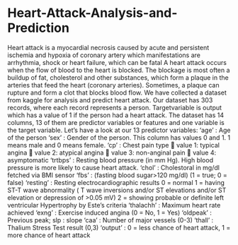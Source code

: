 # Heart-Attack-Analysis-and-Prediction
Heart attack is a myocardial necrosis caused by acute and persistent ischemia and hypoxia of  coronary artery which manifestations are arrhythmia, shock or heart failure, which can be fatal
A heart attack occurs when the flow of blood to the heart is blocked. The blockage is most often 
a buildup of fat, cholesterol and other substances, which form a plaque in the arteries that feed
the heart (coronary arteries). Sometimes, a plaque can rupture and form a clot that blocks 
blood flow.
We have collected a dataset from kaggle for analysis and predict heart attack. 
Our dataset has 303 records, where each record represents a person. Targetvariable is output which has a value of 1 if the person had a heart attack.
The dataset has 14 columns, 13 of them are predictor variables or features and 
one variable is the target variable. Let’s have a look at our 13 predictor variables:
‘age’ : Age of the person
‘sex’ : Gender of the person. This column has values 0 and 1. 1 means male and 0 
means female.
‘cp’ : Chest pain type
 value 1: typical angina
 value 2: atypical angina
 value 3: non-anginal pain
 value 4: asymptomatic
‘trtbps’ : Resting blood pressure (in mm Hg). High blood pressure is more likely to 
cause heart attack.
‘chol’ : Cholestoral in mg/dl fetched via BMI sensor
‘fbs’ : (fasting blood sugar>120 mg/dl) (1 = true; 0 = false)
‘resting’ : Resting electrocardiographic results 
 0 = normal
 1 = having ST-T wave abnormality ( T wave inversions and/or ST elevations
 and/or ST elevation or depression of >0.05 mV)
 2 = showing probable or definite left ventricular
 Hypertrophy by Este’s criteria
‘thalachh’ : Maximum heart rate achieved
‘exng’ : Exercise induced angina (0 = No, 1 = Yes)
‘oldpeak’ : Previous peak; slp : slope
‘caa’ : Number of major vessels (0-3) ‘thall’ : Thalium Stress Test result (0,3)
‘output’ : 0 = less chance of heart attack, 1 = more chance of heart attack
